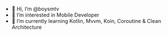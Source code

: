 - 👋 Hi, I’m @boysmtv
- 👀 I’m interested in Mobile Developer
- 🌱 I’m currently learning Kotlin, Mvvm, Koin, Coroutine & Clean Architecture

<!---
boysmtv/boysmtv is a ✨ special ✨ repository because its `README.md` (this file) appears on your GitHub profile.
You can click the Preview link to take a look at your changes.
--->
